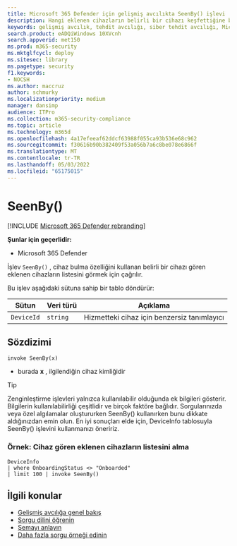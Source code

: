 ```yaml
---
title: Microsoft 365 Defender için gelişmiş avcılıkta SeenBy() işlevi
description: Hangi eklenen cihazların belirli bir cihazı keşfettiğine bakmak için SeenBy() işlevini kullanmayı öğrenin
keywords: gelişmiş avcılık, tehdit avcılığı, siber tehdit avcılığı, Microsoft 365 Defender, microsoft 365, m365, arama, sorgulama, telemetri, şema başvurusu, Kusto, SeenBy, cihaz bulma, işlev, zenginleştirme
search.product: eADQiWindows 10XVcnh
search.appverid: met150
ms.prod: m365-security
ms.mktglfcycl: deploy
ms.sitesec: library
ms.pagetype: security
f1.keywords:
- NOCSH
ms.author: maccruz
author: schmurky
ms.localizationpriority: medium
manager: dansimp
audience: ITPro
ms.collection: m365-security-compliance
ms.topic: article
ms.technology: m365d
ms.openlocfilehash: 4a17efeeaf62ddcf63988f055ca93b536e68c962
ms.sourcegitcommit: f30616b90b382409f53a056b7a6c8be078e6866f
ms.translationtype: MT
ms.contentlocale: tr-TR
ms.lasthandoff: 05/03/2022
ms.locfileid: "65175015"
---
```

# <a name="seenby"></a>SeenBy()

[!INCLUDE [Microsoft 365 Defender rebranding](../includes/microsoft-defender.md)]


**Şunlar için geçerlidir:**
- Microsoft 365 Defender

İşlev `SeenBy()` , cihaz bulma özelliğini kullanan belirli bir cihazı gören eklenen cihazların listesini görmek için çağrılır.

Bu işlev aşağıdaki sütuna sahip bir tablo döndürür:

| Sütun | Veri türü | Açıklama |
|------------|---------------|-------------|
| `DeviceId` | `string` | Hizmetteki cihaz için benzersiz tanımlayıcı |


## <a name="syntax"></a>Sözdizimi

```kusto
invoke SeenBy(x)
```

- burada **x** , ilgilendiğin cihaz kimliğidir

>[!TIP]
> Zenginleştirme işlevleri yalnızca kullanılabilir olduğunda ek bilgileri gösterir. Bilgilerin kullanılabilirliği çeşitlidir ve birçok faktöre bağlıdır. Sorgularınızda veya özel algılamalar oluştururken SeenBy() kullanırken bunu dikkate aldığınızdan emin olun. En iyi sonuçları elde için, DeviceInfo tablosuyla SeenBy() işlevini kullanmanızı öneririz.

### <a name="example-obtain-list-of-onboarded-devices-that-have-seen-a-device"></a>Örnek: Cihaz gören eklenen cihazların listesini alma

```kusto
DeviceInfo 
| where OnboardingStatus <> "Onboarded" 
| limit 100 | invoke SeenBy()
```

## <a name="related-topics"></a>İlgili konular
- [Gelişmiş avcılığa genel bakış](advanced-hunting-overview.md)
- [Sorgu dilini öğrenin](advanced-hunting-query-language.md)
- [Şemayı anlayın](advanced-hunting-schema-tables.md)
- [Daha fazla sorgu örneği edinin](advanced-hunting-shared-queries.md)
